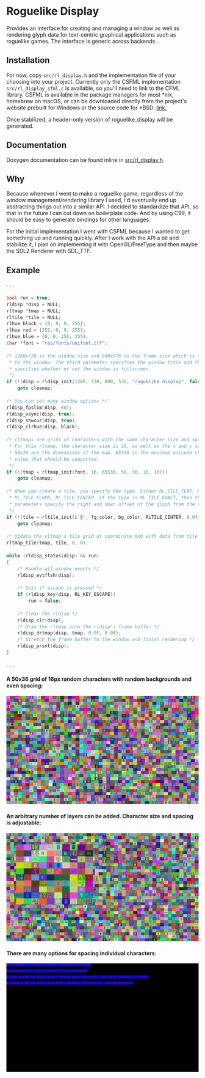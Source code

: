# Roguelike Display

Provides an interface for creating and managing a window as well as rendering
glyph data for text-centric graphical applications such as roguelike games. The
interface is generic across backends.

## Installation

For now, copy `src/rl_display.h` and the implementation file of your choosing
into your project. Currently only the CSFML implementation `src/rl_display_sfml.c`
is available, so you'll need to link to the CFML library. CSFML is available in
the package managers for most \*nix, homebrew on macOS, or can be downloaded
directly from the project's website prebuilt for Windows or the source code for
\*BSD: [link.](https://www.sfml-dev.org/download/csfml/)

Once stabilized, a header-only version of roguelike_display will be generated.

## Documentation

Doxygen documentation can be found inline in [src/rl_display.h](src/rl_display.h).

## Why

Because whenever I went to make a roguelike game, regardless of the window
management/rendering library I used, I'd eventually end up abstracting things
out into a similar API. I decided to standardize that API, so that in the
future I can cut down on boilerplate code. And by using C99, it should be easy
to generate bindings for other languages.

For the initial implementation I went with CSFML because I wanted to get
something up and running quickly. After I work with the API a bit and
stabilize it, I plan on implementing it with OpenGL/FreeType and then maybe
the SDL2 Renderer with SDL\_TTF.

## Example

```c
...

bool run = true;
rldisp *disp = NULL;
rltmap *tmap = NULL;
rltile *tile = NULL;
rlhue black = {0, 0, 0, 255};
rlhue red = {255, 0, 0, 255};
rlhue blue = {0, 0, 255, 255};
char *font = "res/fonts/unifont.ttf";

/* 1280x720 is the window size and 800x576 is the frame size which is stretched
 * to the window. The third parameter specifies the window title and the fourth
 * specifies whether or not the window is fullscreen.
 */
if (!(disp = rldisp_init(1280, 720, 800, 576, "roguelike display", false)))
    goto cleanup;

/* You can set many window options */
rldisp_fpslim(disp, 60);
rldisp_vsync(disp, true);
rldisp_shwcur(disp, true);
rldisp_clrhue(disp, black);

/* rltmaps are grids of characters with the same character size and spacing.
 * For this rltmap, the character size is 16, as well as the x and y spacing.
 * 50x36 are the dimensions of the map. 65536 is the maximum unicode character
 * value that should be supported.
 */
if (!(tmap = rltmap_init(font, 16, 65536, 50, 36, 16, 16)))
    goto cleanup;

/* When you create a tile, you specify the type. Either RL_TILE_TEXT, RL_TILE_EXACT,
 * RL_TILE_FLOOR, RL_TILE_CENTER. If the type is RL_TILE_EXACT, then the last two
 * parameters specify the right and down offset of the glyph from the top-left.
 */
if (!(tile = rltile_init(L'╬', fg_color, bg_color, RLTILE_CENTER, 0.0f, 0.0f)))
    goto cleanup;

/* Update the rltmap's tile grid at coordinate 0x0 with data from tile */
rltmap_tile(tmap, tile, 0, 0);

while (rldisp_status(disp) && run)
{
    /* Handle all window events */
    rldisp_evtflsh(disp);

    /* Quit if escape is pressed */
    if (rldisp_key(disp, RL_KEY_ESCAPE))
        run = false;

    /* Clear the rldisp */
    rldisp_clr(disp);
    /* Draw the rltmap onto the rldisp's frame buffer */
    rldisp_drtmap(disp, tmap, 0.0f, 0.0f);
    /* Stretch the frame buffer to the window and finish rendering */
    rldisp_prsnt(disp);
}

...
```

#### A 50x36 grid of 16px random characters with random backgrounds and even spacing:
![example output](res/images/example0.png?raw=true)

#### An arbitrary number of layers can be added. Character size and spacing is adjustable:
![example output](res/images/example1.png?raw=true)

#### There are many options for spacing individual characters:
![example output](res/images/example2.png?raw=true)

